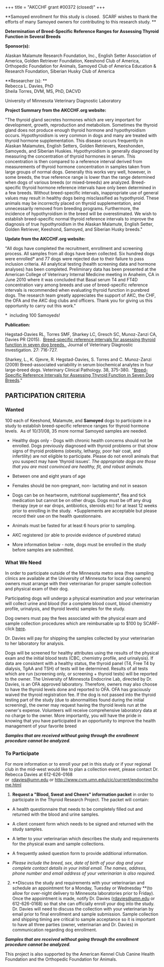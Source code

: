+++
title = "AKCCHF grant #00372 (closed)"
+++

**Samoyed enrollment for this study is closed.  SCARF wishes to thank
the efforts of many Samoyed owners for contributing to this research
study. **

**Determination of Breed-Specific Reference Ranges for Assessing Thyroid
Function in Several Breeds**

**Sponsor(s):**

Alaskan Malamute Research Foundation, Inc., English Setter Association
of America, Golden Retriever Foundation, Keeshond Club of America,
Orthopedic Foundation for Animals, Samoyed Club of America Education &
Research Foundation, Siberian Husky Club of America

**Researcher (s): **\
Rebecca L. Davies, PhD\
Sheila Torres, DVM, MS, PhD, DACVD

University of Minnesota Veterinary Diagnostic Laboratory

**Project Summary from the AKCCHF.org website:**

"The thyroid gland secretes hormones which are very important for
development, growth, reproduction and metabolism. Sometimes the thyroid
gland does not produce enough thyroid hormone and hypothyroidism occurs.
Hypothyroidism is very common in dogs and many are treated with thyroid
hormone supplementation. This disease occurs frequently in Alaskan
Malamutes, English Setters, Golden Retrievers, Keeshonden, Samoyeds, and
Siberian Huskies. Hypothyroidism is generally diagnosed by measuring the
concentration of thyroid hormones in serum. This concentration is then
compared to a reference interval derived from measurements of thyroid
hormone concentration in samples taken from large groups of normal dogs.
Generally this works very well, however, in some breeds, the true
reference range is lower than the range determined when dogs of various
breeds (or mixed-breeds) are analyzed. Breed-specific thyroid hormone
reference intervals have only been determined in a few breeds. Without
breed-specific intervals, inappropriate use of general values may result
in healthy dogs being misclassified as hypothyroid. These animals may be
incorrectly placed on thyroid supplementation, and unnecessarily removed
from breeding programs. Furthermore, the incidence of hypothyroidism in
the breed will be overestimated. We wish to establish breed-specific
normal thyroid reference intervals to improve the diagnosis of true
hypothyroidism in the Alaskan Malamute, English Setter, Golden
Retriever, Keeshond, Samoyed, and Siberian Husky breeds."

**Update from the AKCCHF.org website:**

"All dogs have completed the recruitment, enrollment and screening
process. All samples from all dogs have been collected. Six hundred dogs
were enrolled\* and 77 dogs were rejected due to their failure to pass
inclusion criteria. All analytical testing (health screening data and
hormone analyses) has been completed. Preliminary data has been
presented at the American College of Veterinary Internal Medicine
meeting in Anaheim, CA in June 2010 where it was concluded that Basal
serum T4 and FT4D concentration vary among breeds and use of
breed-specific reference intervals is recommended when evaluating
thyroid function in purebred dogs. The research team greatly appreciates
the support of AKC, the CHF, the OFA and the AKC dog clubs and officers.
Thank you for giving us this opportunity to carry out this work."

\*  including 100 Samoyeds!

**Publication:**

Hegstad-Davies RL, Torres SMF, Sharkey LC, Gresch SC, Munoz-Zanzi CA,
Davies PR (2015).  [Breed-specific reference intervals for assessing
thyroid function in seven dog
breeds. ](http://vdi.sagepub.com/content/27/6/716.abstract) Journal of
Veterinary Diagnostic Investigation. 27: 716-727.

Sharkey, L., K. Gjevre, R. Hegstad-Davies, S. Torres and C. Munoz-Zanzi
(2009) Breed-associated variability in serum biochemical analytes in
four large-breed dogs. Veterinary Clinical Pathology. 38, 375-380. 
"[Breed- Specific Reference Intervals for Assessing Thyroid Function in
Seven Dog Breeds](http://www.ncbi.nlm.nih.gov/pubmed/19351336)."

## PARTICIPATION CRITERIA

### Wanted

100 each of Keeshond, Malamute, and **Samoyed** dogs to participate in a
study to establish breed-specific reference ranges for thyroid hormone
levels.  As of 10/31/08, 35 more normal Samoyed samples are needed.

-   Healthy dogs only - Dogs with chronic health concerns should not be
    enrolled. Dogs previously diagnosed with thyroid problems or that
    show signs of thyroid problems (obesity, lethargy, poor hair coat,
    and infertility) are not eligible to participate. Please do not
    enroll animals that you suspect may have 'thyroid issues'. *The
    appropriate dogs are those that you are most convinced are healthy,
    fit, and robust animals.*

-   Between one and eight years of age

-   Females should be non-pregnant, non- lactating and not in season

-   Dogs can be on heartworm, nutritional supplements\*, flea and tick
    medication but cannot be on other drugs. Dogs must be off any drug
    therapy (eye or ear drops, antibiotics, steroids etc) for at least
    12 weeks prior to enrolling in the study.  \*Supplements are
    acceptable but please record their use on the health questionnaire.

-   Animals must be fasted for at least 6 hours prior to sampling.

-   AKC registered (or able to provide evidence of purebred status)

-   More information below - note, dogs must be enrolled in the study
    before samples are submitted.

### What We Need

In order to participate outside of the Minnesota metro area (free
sampling clinics are available at the University of Minnesota for local
dog owners) owners must arrange with their veterinarian for proper
sample collection and physical exam of their dog.

Participating dogs will undergo a physical examination and your
veterinarian will collect urine and blood (for a complete blood count,
blood chemistry profile, urinalysis, and thyroid levels) samples for the
study.

Dog owners must pay the fees associated with the physical exam and
sample collection procedures which are reimbursable up to \$100 by
SCARF-
click [here](/research/how-scarf-can-help-defray-the-cost)**.**

Dr. Davies will pay for shipping the samples collected by your
veterinarian to her laboratory for analysis.

Dogs will be screened for healthy attributes using the results of the
physical exam and the initial blood tests (CBC, chemistry profile, and
urinalysis). If data are consistent with a healthy status, the thyroid
panel (T4, Free T4 by dialysis, TgAA and TSH) of tests will be
determined. Results of all tests which are run (screening only, or
screening + thyroid tests) will be reported to the owner. The University
of Minnesota Endocrine Lab, directed by Dr. Davies, is an OFA approved
laboratory. Therefore, owners may also choose to have the thyroid levels
done and reported to OFA. OFA has graciously waived the thyroid
registration fee. If the dog is not passed into the thyroid testing part
of the study (due to abnormalities found during the initial screening),
the owner may request having the thyroid levels run at the owner's
expense. Volunteers will receive comprehensive laboratory data at no
charge to the owner. More importantly, you will have the pride in
knowing that you have participated in an opportunity to improve the
health management of your favorite breed

***Samples that are received without going through the enrollment
procedure cannot be analyzed**.*

### To Participate

For more information or to enroll your pet in this study or if your
regional club in the mid-west would like to plan a collection event,
please contact Dr. Rebecca Davies at 612-626-0168
or  <rdavies@umn.edu> or <http://www.cvm.umn.edu/cic/current/endocrine/home.html>

1. **Request a "Blood, Sweat and Cheers" information packet** in
order to participate in the Thyroid Research Project. The packet will
contain:

  - A health questionnaire that needs to be completely filled out and returned with the blood and urine samples.
  - A client consent form which needs to be signed and returned with the study samples.
  - A letter to your veterinarian which describes the study and requirements for the physical exam and sample collections.
  - A frequently asked question form to provide additional information.

  - *Please include the breed, sex, date of birth of your dog and your
  complete contact details in your initial email. The names, address,
  phone number and email address of your veterinarian is also required.*

2. **Discuss the study and requirements with your veterinarian and
schedule an appointment for a Monday, Tuesday or Wednesday **(to allow
for over-night delivery to Minnesota laboratories prior to Friday). Once
the appointment is made, notify Dr. Davies (<rdavies@umn.edu> or
612-626-0168) so that she can officially enroll your dog into the study.
Dr. Davies will need to discuss the collection with your veterinarian by
email prior to final enrollment and sample submission. Sample collection
and shipping timing are critical to sample acceptance so it is important
to have all three parties (owner, veterinarian and Dr. Davies) in
communication regarding dog enrollment.

***Samples that are received without going through the enrollment
procedure cannot be analyzed**.*

This project is also supported by the American Kennel Club Canine Health
Foundation and the Orthopedic Foundation for Animals.
